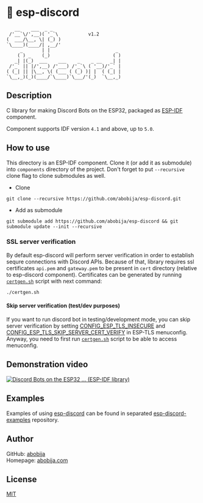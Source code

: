 # :robot: esp-discord

```
   __    ___  _ _                         
 /'__`\/',__)( '_`\           v1.2
(  ___/\__, \| (_) )                      
`\____)(____/| ,__/'                      
     _       | |                        _ 
    ( ) _    (_)                       ( )
   _| |(_)  ___    ___    _    _ __   _| |
 /'_` || |/',__) /'___) /'_`\ ( '__)/'_` |
( (_| || |\__, \( (___ ( (_) )| |  ( (_| |
`\__,_)(_)(____/`\____)`\___/'(_)  `\__,_)

```

## Description

C library for making Discord Bots on the ESP32, packaged as [ESP-IDF](https://github.com/espressif/esp-idf) component.

Component supports IDF version `4.1` and above, up to `5.0`.

## How to use

This directory is an ESP-IDF component. Clone it (or add it as submodule) into `components` directory of the project. Don't forget to put `--recursive` clone flag to clone submodules as well.

- Clone
```
git clone --recursive https://github.com/abobija/esp-discord.git
```

- Add as submodule
```
git submodule add https://github.com/abobija/esp-discord && git submodule update --init --recursive
```

### SSL server verification

By default esp-discord will perform server verification in order to establish sequre connections with Discord APIs. Because of that, library requires ssl certificates `api.pem` and `gateway.pem` to be present in `cert` directory (relative to esp-discord component). Certificates can be generated by running [`certgen.sh`](certgen.sh) script with next command:

```
./certgen.sh
```

#### Skip server verification (test/dev purposes)

If you want to run discord bot in testing/development mode, you can skip server verification by setting [CONFIG_ESP_TLS_INSECURE](https://docs.espressif.com/projects/esp-idf/en/latest/esp32/api-reference/kconfig.html#config-esp-tls-insecure) and [CONFIG_ESP_TLS_SKIP_SERVER_CERT_VERIFY](https://docs.espressif.com/projects/esp-idf/en/latest/esp32/api-reference/kconfig.html#config-esp-tls-skip-server-cert-verify) in ESP-TLS menuconfig. Anyway, you need to first run [`certgen.sh`](certgen.sh) script to be able to access menuconfig.

## Demonstration video

[![Discord Bots on the ESP32 ... (ESP-IDF library)](https://img.youtube.com/vi/p5qzRH2abvw/mqdefault.jpg)](https://www.youtube.com/watch?v=p5qzRH2abvw)

## Examples

Examples of using [esp-discord](https://github.com/abobija/esp-discord) can be found in separated [esp-discord-examples](https://github.com/abobija/esp-discord-examples) repository.

## Author

GitHub: [abobija](https://github.com/abobija)<br>
Homepage: [abobija.com](https://abobija.com)

## License

[MIT](LICENSE)